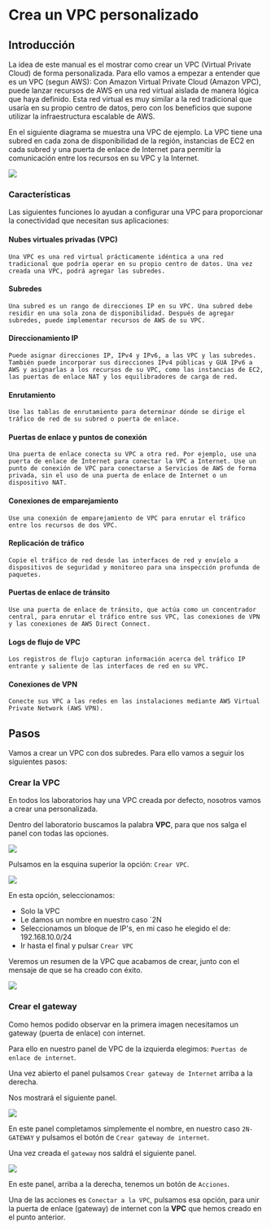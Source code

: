 # Crea un VPC personalizado
## Introducción
La idea de este manual es el mostrar como crear un VPC (Virtual Private Cloud) de forma personalizada.
Para ello vamos a empezar a entender que es un VPC (segun AWS):
Con Amazon Virtual Private Cloud (Amazon VPC), puede lanzar recursos de AWS en una red virtual aislada de manera lógica que haya definido. Esta red virtual es muy similar a la red tradicional que usaría en su propio centro de datos, pero con los beneficios que supone utilizar la infraestructura escalable de AWS.

En el siguiente diagrama se muestra una VPC de ejemplo. La VPC tiene una subred en cada zona de disponibilidad de la región, instancias de EC2 en cada subred y una puerta de enlace de Internet para permitir la comunicación entre los recursos en su VPC y la Internet.

![](./assets/aws_vpc.png)

### Características

Las siguientes funciones lo ayudan a configurar una VPC para proporcionar la conectividad que necesitan sus aplicaciones:

#### Nubes virtuales privadas (VPC)

    Una VPC es una red virtual prácticamente idéntica a una red tradicional que podría operar en su propio centro de datos. Una vez creada una VPC, podrá agregar las subredes.
#### Subredes

    Una subred es un rango de direcciones IP en su VPC. Una subred debe residir en una sola zona de disponibilidad. Después de agregar subredes, puede implementar recursos de AWS de su VPC.
#### Direccionamiento IP

    Puede asignar direcciones IP, IPv4 y IPv6, a las VPC y las subredes. También puede incorporar sus direcciones IPv4 públicas y GUA IPv6 a AWS y asignarlas a los recursos de su VPC, como las instancias de EC2, las puertas de enlace NAT y los equilibradores de carga de red.
#### Enrutamiento

    Use las tablas de enrutamiento para determinar dónde se dirige el tráfico de red de su subred o puerta de enlace.
#### Puertas de enlace y puntos de conexión

    Una puerta de enlace conecta su VPC a otra red. Por ejemplo, use una puerta de enlace de Internet para conectar la VPC a Internet. Use un punto de conexión de VPC para conectarse a Servicios de AWS de forma privada, sin el uso de una puerta de enlace de Internet o un dispositivo NAT.
#### Conexiones de emparejamiento

    Use una conexión de emparejamiento de VPC para enrutar el tráfico entre los recursos de dos VPC.
#### Replicación de tráfico

    Copie el tráfico de red desde las interfaces de red y envíelo a dispositivos de seguridad y monitoreo para una inspección profunda de paquetes.
#### Puertas de enlace de tránsito

    Use una puerta de enlace de tránsito, que actúa como un concentrador central, para enrutar el tráfico entre sus VPC, las conexiones de VPN y las conexiones de AWS Direct Connect.
#### Logs de flujo de VPC

    Los registros de flujo capturan información acerca del tráfico IP entrante y saliente de las interfaces de red en su VPC.
#### Conexiones de VPN

    Conecte sus VPC a las redes en las instalaciones mediante AWS Virtual Private Network (AWS VPN).

## Pasos
Vamos a crear un VPC con dos subredes.
Para ello vamos a seguir los siguientes pasos:
### Crear la VPC
En todos los laboratorios hay una VPC creada por defecto, nosotros vamos a crear una personalizada.

Dentro del laboratorio buscamos la palabra **VPC**, para que nos salga el panel con todas las opciones.

![](./assets/vpc_panel.png)

Pulsamos en la esquina superior la opción: `Crear VPC`.

![](./assets/vpc_crear.png)

En esta opción, seleccionamos:
- Solo la VPC
- Le damos un nombre en nuestro caso `2N
- Seleccionamos un bloque de IP's, en mi caso he elegido el de: 192.168.10.0/24
- Ir hasta el final y pulsar `Crear VPC`

Veremos un resumen de la VPC que acabamos de crear, junto con el mensaje de que se ha creado con éxito.

![](./assets/vpc_creada.png)

### Crear el gateway

Como hemos podido observar en la primera imagen necesitamos un gateway (puerta de enlace) con internet.

Para ello en nuestro panel de VPC de la izquierda elegimos: `Puertas de enlace de internet`.

Una vez abierto el panel pulsamos `Crear gateway de Internet` arriba a la derecha.

Nos mostrará el siguiente panel.
 
 ![](./assets/gateway_crear.png)

 En este panel completamos simplemente el nombre, en nuestro caso `2N-GATEWAY` y pulsamos el botón de  `Crear gateway de internet`.

 Una vez creada el `gateway` nos saldrá el siguiente panel.

 ![](./assets/gateway_creado.png)

 En este panel, arriba a la derecha, tenemos un botón de `Acciones`. 

 Una de las acciones es `Conectar a la VPC`, pulsamos esa opción, para unir la puerta de enlace (gateway) de internet con la **VPC** que hemos creado en el punto anterior.

 



